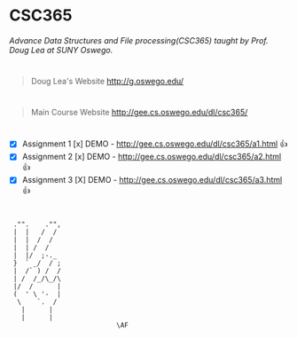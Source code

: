# CSC365
###### Advance Data Structures and File processing(CSC365) taught by Prof. Doug Lea at SUNY Oswego.
# 
> Doug Lea's Website
http://g.oswego.edu/
#
> Main Course Website
http://gee.cs.oswego.edu/dl/csc365/
#

- [x] Assignment 1 [x] DEMO - http://gee.cs.oswego.edu/dl/csc365/a1.html :+1:
- [x] Assignment 2 [x] DEMO - http://gee.cs.oswego.edu/dl/csc365/a2.html :+1:
- [X] Assignment 3 [X] DEMO - http://gee.cs.oswego.edu/dl/csc365/a3.html :+1:
#
     ."".    ."",
     |  |   /  /
     |  |  /  /
     |  | /  /
     |  |/  ;-._ 
     }  ` _/  / ;
     |  /` ) /  /
     | /  /_/\_/\
     |/  /      |
     (  ' \ '-  |
      \    `.  /
       |      |
       |      |
                               \AF 
#
